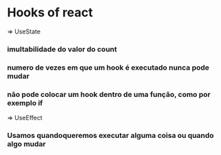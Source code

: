 # Hooks of react

=> UseState

### imultabilidade do valor do count

### numero de vezes em que um hook é executado nunca pode mudar 
### não pode colocar um hook dentro de uma função, como por exemplo if


=> UseEffect

### Usamos quandoqueremos executar alguma coisa ou quando algo mudar 